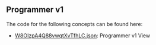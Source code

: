 ## Programmer v1

The code for the following concepts can be found here: 

- [W8OIzpA4Q88vwqtXvTfhLC.json](W8OIzpA4Q88vwqtXvTfhLC.json): Programmer v1 View
